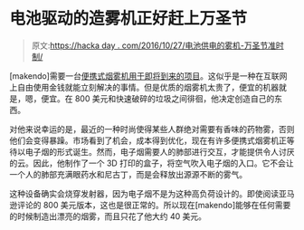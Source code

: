 # 电池驱动的造雾机正好赶上万圣节

> 原文:[https://hacka day . com/2016/10/27/电池供电的雾机-万圣节准时制/](https://hackaday.com/2016/10/27/battery-powered-fog-machine-just-in-time-for-halloween/)

[makendo]需要一台[便携式烟雾机用于即将到来的项目](http://www.instructables.com/id/Battery-Powered-Fog-Machine/?ALLSTEPS)。这似乎是一种在互联网上自由使用金钱就能立刻解决的事情。但是优质的烟雾机太贵了，便宜的机器就是，嗯，便宜。在 800 美元和快速破碎的垃圾之间徘徊，他决定创造自己的东西。

对他来说幸运的是，最近的一种时尚使得某些人群绝对需要有香味的药物雾，否则他们会变得暴躁。市场看到了机会，成本得到优化，现在有许多便携式烟雾机正等待以电子烟的形式诞生。然而，电子烟需要人的肺部进行交互，才能提供令人讨厌的云。因此，他制作了一个 3D 打印的盒子，将空气吹入电子烟的入口。它不会让一个人的肺部充满眼药水和尼古丁，而是会释放出源源不断的雾气。

这种设备确实会烧穿发射器，因为电子烟不是为这种高负荷设计的。即使阅读亚马逊评论的 800 美元版本，这也是很正常的。所以现在[makendo]能够在任何需要的时候制造出漂亮的烟雾，而且只花了他大约 40 美元。